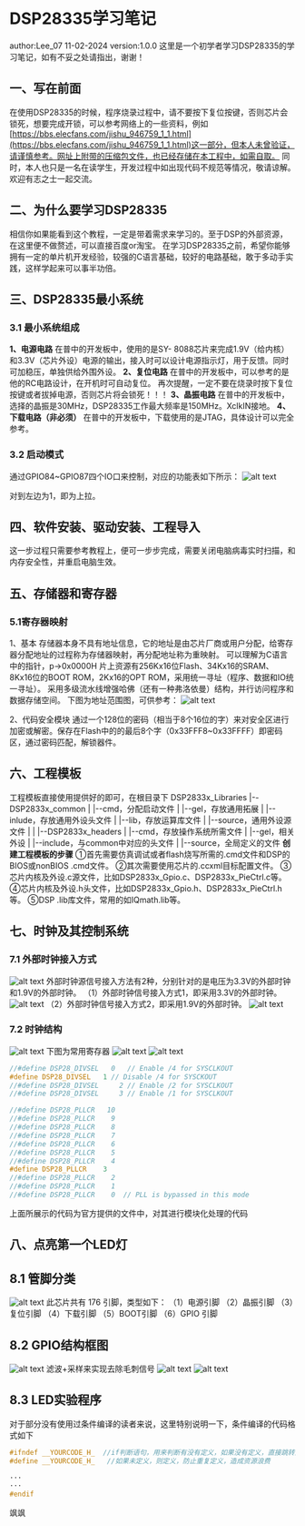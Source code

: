 # DSP28335学习笔记

author:Lee_07
11-02-2024
version:1.0.0
这里是一个初学者学习DSP28335的学习笔记，如有不妥之处请指出，谢谢！

## 一、写在前面

在使用DSP28335的时候，程序烧录过程中，请不要按下复位按键，否则芯片会锁死，想要完成开锁，可以参考网络上的一些资料，例如[https://bbs.elecfans.com/jishu_946759_1_1.html](https://bbs.elecfans.com/jishu_946759_1_1.html)这一部分，但本人未曾验证，请谨慎参考。网址上附带的压缩包文件，也已经存储在本工程中，如需自取。
同时，本人也只是一名在读学生，开发过程中如出现代码不规范等情况，敬请谅解。欢迎有志之士一起交流。

## 二、为什么要学习DSP28335

相信你如果能看到这个教程，一定是带着需求来学习的。至于DSP的外部资源，在这里便不做赘述，可以直接百度or淘宝。
在学习DSP28335之前，希望你能够拥有一定的单片机开发经验，较强的C语言基础，较好的电路基础，敢于多动手实践，这样学起来可以事半功倍。

## 三、DSP28335最小系统

### 3.1 最小系统组成

**1、电源电路**
在普中的开发板中，使用的是SY- 8088芯片来完成1.9V（给内核）和3.3V（芯片外设）电源的输出，接入时可以设计电源指示灯，用于反馈。同时可加稳压，单独供给外围外设。
**2、复位电路**
在普中的开发板中，可以参考的是他的RC电路设计，在开机时可自动复位。
再次提醒，一定不要在烧录时按下复位按键或者拔掉电源，否则芯片将会锁死！！！
**3、晶振电路**
在普中的开发板中，选择的晶振是30MHz，DSP28335工作最大频率是150MHz。XclkIN接地。
**4、下载电路（非必须）**
在普中的开发板中，下载使用的是JTAG，具体设计可以完全参考。

### 3.2 启动模式

通过GPIO84~GPIO87四个IO口来控制，对应的功能表如下所示：
![alt text](images/3.2.png)

对到左边为1，即为上拉。

## 四、软件安装、驱动安装、工程导入

这一步过程只需要参考教程上，便可一步步完成，需要关闭电脑病毒实时扫描，和内存安全性，并重启电脑生效。

## 五、存储器和寄存器

### 5.1寄存器映射

1、基本
存储器本身不具有地址信息，它的地址是由芯片厂商或用户分配，给寄存器分配地址的过程称为存储器映射，再分配地址称为重映射。
可以理解为C语言中的指针，p->0x0000H
片上资源有256Kx16位Flash、34Kx16的SRAM、8Kx16位的BOOT ROM，2Kx16的OPT ROM，采用统一寻址（程序、数据和IO统一寻址）。
采用多级流水线增强哈佛（还有一种弗洛依曼）结构，并行访问程序和数据存储空间。
下图为地址范围图，可供参考：
![alt text](images/5.1.png)

2、代码安全模块
通过一个128位的密码（相当于8个16位的字）来对安全区进行加密或解密。保存在Flash中的的最后8个字（0x33FFF8~0x33FFFF）即密码区，通过密码匹配，解锁器件。

## 六、工程模板

工程模板直接使用提供好的即可，在根目录下
DSP2833x_Libraries
|--DSP2833x_common
|   |--cmd，分配启动文件
|   |--gel，存放通用拓展
|   |--inlude，存放通用外设头文件
|   |--lib，存放运算库文件
|   |--source，通用外设源文件
|   |
|--DSP2833x_headers
|   |--cmd，存放操作系统所需文件
|   |--gel，相关外设
|   |--include，与common中对应的头文件
|   |--source，全局定义的文件
**创建工程模板的步骤**
①首先需要仿真调试或者flash烧写所需的.cmd文件和DSP的BIOS或nonBIOS .cmd文件。
②其次需要使用芯片的.ccxml目标配置文件。
③芯片内核及外设.c源文件，比如DSP2833x_Gpio.c、DSP2833x_PieCtrl.c等。
④芯片内核及外设.h头文件，比如DSP2833x_Gpio.h、DSP2833x_PieCtrl.h等。
⑤DSP .lib库文件，常用的如IQmath.lib等。

## 七、时钟及其控制系统

### 7.1 外部时钟接入方式

![alt text](images/7.1.1.png)
外部时钟源信号接入方法有2种，分别针对的是电压为3.3V的外部时钟和1.9V的外部时钟。
（1）外部时钟信号接入方式1，即采用3.3V的外部时钟。
![alt text](images/7.1.2.png)
（2）外部时钟信号接入方式2，即采用1.9V的外部时钟。
![alt text](images/7.1.3.png)

### 7.2 时钟结构

![alt text](images/7.2.1.png)
下图为常用寄存器
![alt text](images/7.2.2.png)
![alt text](images/7.2.3.png)

```C
//#define DSP28_DIVSEL   0   // Enable /4 for SYSCLKOUT
#define DSP28_DIVSEL   1 // Disable /4 for SYSCKOUT
//#define DSP28_DIVSEL     2 // Enable /2 for SYSCLKOUT
//#define DSP28_DIVSEL     3 // Enable /1 for SYSCLKOUT

//#define DSP28_PLLCR   10
//#define DSP28_PLLCR    9
//#define DSP28_PLLCR    8
//#define DSP28_PLLCR    7
//#define DSP28_PLLCR    6
//#define DSP28_PLLCR    5
//#define DSP28_PLLCR    4
#define DSP28_PLLCR    3
//#define DSP28_PLLCR    2
//#define DSP28_PLLCR    1
//#define DSP28_PLLCR    0  // PLL is bypassed in this mode
```

上面所展示的代码为官方提供的文件中，对其进行模块化处理的代码

## 八、点亮第一个LED灯

## 8.1 管脚分类

![alt text](images/8.1.1.png)
此芯片共有 176 引脚，类型如下：
（1）电源引脚
（2）晶振引脚
（3）复位引脚
（4）下载引脚
（5）BOOT引脚
（6）GPIO 引脚

## 8.2 GPIO结构框图

![alt text](images/8.2.1.png)
滤波+采样来实现去除毛刺信号
![alt text](images/8.2.2.png)
![alt text](images/8.2.3.png)

## 8.3 LED实验程序

对于部分没有使用过条件编译的读者来说，这里特别说明一下，条件编译的代码格式如下

```c
#ifndef __YOURCODE_H_  //if判断语句，用来判断有没有定义，如果没有定义，直接跳转到endif
#define __YOURCODE_H_   //如果未定义，则定义，防止重复定义，造成资源浪费

···
···
#endif
```

飒飒
